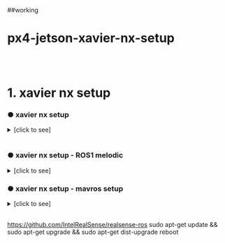 ##working
# px4-jetson-xavier-nx-setup
<br>
<br>

# 1. xavier nx setup
### ● xavier nx setup

<details><summary>[click to see]</summary>
  
  - used sdkmanager and jetpack4.5.1
</details>

<br>

### ● xavier nx setup - ROS1 melodic

<details><summary>[click to see]</summary>
  
  - Set up the ROS melodic and I followed [this site](https://junk-research-note.tistory.com/7)
  
  ~~~shell
$ git clone https://github.com/jetsonhacks/installROSXavier.git
$ cd installROSXavier
$ ./installROS.sh -p ros-melodic-desktop
$ rosdep init
$ rosdep update
$ ./setupCatkinWorkspace.sh
$ echo "source ~/catkin_ws/devel/setup.bash" >> ~/.bashrc

~~~
</details>

### ● xavier nx setup - mavros setup

<details><summary>[click to see]</summary>
  
  - Set up realsense sdk and ros packages and I followed [this site](https://github.com/zinuok/Xavier_NX), which is based on jetson hacks
  ~~~shell
$ sudo apt-get install ros-melodic-mavros ros-melodic-mavros-extras
$ cd && wget https://raw.githubusercontent.com/mavlink/mavros/master/mavros/scripts/install_geographiclib_datasets.sh
$ sudo bash ./install_geographiclib_datasets.sh   
~~~
</details>

<br>


https://github.com/IntelRealSense/realsense-ros
sudo apt-get update && sudo apt-get upgrade && sudo apt-get dist-upgrade
reboot

